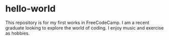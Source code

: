 # hello-world
This repository is for my first works in FreeCodeCamp.
I am a recent graduate looking to explore the world of coding.
I enjoy music and exercise as hobbies.
